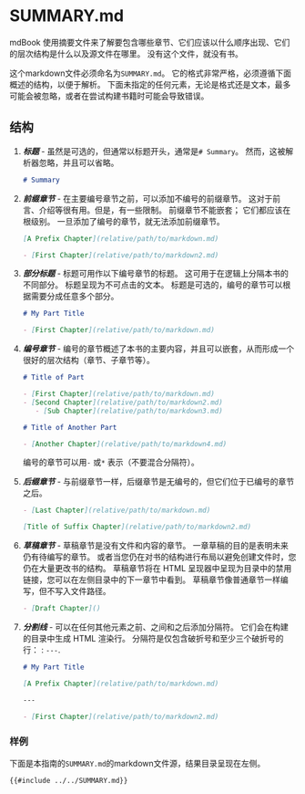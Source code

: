 # SUMMARY.md

mdBook 使用摘要文件来了解要包含哪些章节、它们应该以什么顺序出现、它们的层次结构是什么以及源文件在哪里。 没有这个文件，就没有书。

这个markdown文件必须命名为`SUMMARY.md`。 它的格式非常严格，必须遵循下面概述的结构，以便于解析。 下面未指定的任何元素，无论是格式还是文本，最多可能会被忽略，或者在尝试构建书籍时可能会导致错误。

## 结构

1. ***标题*** - 虽然是可选的，但通常以标题开头，通常是<code
   class="language-markdown"># Summary</code>。 然而，这被解析器忽略，并且可以省略。

   ```markdown
   # Summary
   ```

2. ***前缀章节*** - 在主要编号章节之前，可以添加不编号的前缀章节。 这对于前言、介绍等很有用。但是，有一些限制。 前缀章节不能嵌套； 它们都应该在根级别。 一旦添加了编号的章节，就无法添加前缀章节。

   ```markdown
   [A Prefix Chapter](relative/path/to/markdown.md)

   - [First Chapter](relative/path/to/markdown2.md)
   ```

3. ***部分标题*** - 标题可用作以下编号章节的标题。 这可用于在逻辑上分隔本书的不同部分。 标题呈现为不可点击的文本。 标题是可选的，编号的章节可以根据需要分成任意多个部分。

   ```markdown
   # My Part Title

   - [First Chapter](relative/path/to/markdown.md)
   ```

4. ***编号章节*** - 编号的章节概述了本书的主要内容，并且可以嵌套，从而形成一个很好的层次结构（章节、子章节等）。

   ```markdown
   # Title of Part

   - [First Chapter](relative/path/to/markdown.md)
   - [Second Chapter](relative/path/to/markdown2.md)
      - [Sub Chapter](relative/path/to/markdown3.md)

   # Title of Another Part

   - [Another Chapter](relative/path/to/markdown4.md)
   ```

   编号的章节可以用`-` 或`*` 表示（不要混合分隔符）。

5. ***后缀章节*** - 与前缀章节一样，后缀章节是无编号的，但它们位于已编号的章节之后。

   ```markdown
   - [Last Chapter](relative/path/to/markdown.md)

   [Title of Suffix Chapter](relative/path/to/markdown2.md)
   ```

6. ***草稿章节*** - 草稿章节是没有文件和内容的章节。 一章草稿的目的是表明未来仍有待编写的章节。 或者当您仍在对书的结构进行布局以避免创建文件时，您仍在大量更改书的结构。 草稿章节将在 HTML 呈现器中呈现为目录中的禁用链接，您可以在左侧目录中的下一章节中看到。 草稿章节像普通章节一样编写，但不写入文件路径。

   ```markdown
   - [Draft Chapter]()
   ```

7. ***分割线*** - 可以在任何其他元素之前、之间和之后添加分隔符。 它们会在构建的目录中生成 HTML 渲染行。 分隔符是仅包含破折号和至少三个破折号的行： : `---`.

   ```markdown
   # My Part Title
   
   [A Prefix Chapter](relative/path/to/markdown.md)

   ---

   - [First Chapter](relative/path/to/markdown2.md)
   ```
  
### 样例

下面是本指南的`SUMMARY.md`的markdown文件源，结果目录呈现在左侧。

```markdown
{{#include ../../SUMMARY.md}}
```
